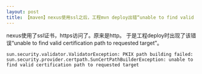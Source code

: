 ```yaml
---
layout: post
title: 【maven】nexus使用ssl之后，工程mvn deploy出错“unable to find valid certification path to requested target”
---
```


nexus使用了ssl证书，https访问了。原来是http。
于是工程deploy时出现了该错误“unable to find valid certification path to requested target”。

```
sun.security.validator.ValidatorException: PKIX path building failed: 
sun.security.provider.certpath.SunCertPathBuilderException: unable to find valid certification path to requested target
```


